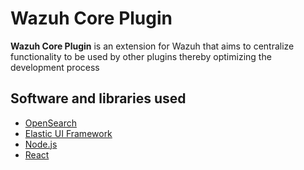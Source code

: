 # Wazuh Core Plugin

**Wazuh Core Plugin** is an extension for Wazuh that aims to centralize functionality to be used by other plugins thereby optimizing the development process

## Software and libraries used

- [OpenSearch](https://opensearch.org/)
- [Elastic UI Framework](https://eui.elastic.co/)
- [Node.js](https://nodejs.org)
- [React](https://reactjs.org)
